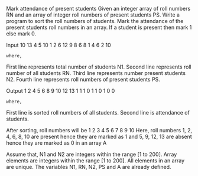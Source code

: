 Mark attendance of present students
Given an integer array of roll numbers RN and an array of integer roll numbers of present students PS. Write a program to sort the roll numbers of students. Mark the attendance of the present students roll numbers in an array. If a student is present then mark 1 else mark 0.
    
Input
    10
    13 4 5 10 1 2 6 12 9 8
    6
    8 1 4 6 2 10
 
    where,
First line represents total number of students N1.
Second line represents roll number of all students RN.
Third line represents number present students N2.
Fourth line represents roll numbers of present students PS. 
    
Output
    1 2 4 5 6 8 9 10 12 13
    1 1 1 0 1 1 0 1 0 0
 
    where,
First line is sorted roll numbers of all students.
Second line is attendance of students.
 
After sorting, roll numbers will be 1 2 3 4 5 6 7 8 9 10
Here, roll numbers 1, 2, 4, 6, 8, 10 are present hence they are marked as 1 and 5, 9, 12, 13 are absent hence they are marked as 0 in an array A
 
Assume that,
N1 and N2 are integers within the range [1 to 200].
Array elements are integers within the range [1 to 200].
All elements in an array are unique.
The variables N1, RN, N2, PS and A are already defined.
